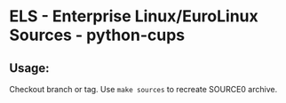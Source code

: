 # ELS - Enterprise Linux/EuroLinux Sources - python-cups
 
## Usage:
  Checkout branch or tag. Use `make sources` to recreate  SOURCE0 archive.

